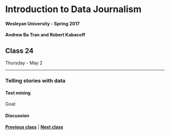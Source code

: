 # Introduction to Data Journalism
  
#### Wesleyan University - Spring 2017
  
**Andrew Ba Tran and Robert Kabacoff**
  
## Class 24
Thursday - May 2
                             
----
                             
### Telling stories with data
                             
#### Text mining
                             
Goal: 
                             
#### Discussion

                   
**[Previous class](class23.md)** | **[Next class](class25.md)**
